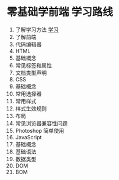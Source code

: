 # 零基础学前端 学习路线
1. 了解学习方法 [学习](http://www.jianshu.com/p/74ea91254217)
1. 了解前端
1. 代码编辑器
1. HTML
  1. 基础概念
  1. 常见标签和属性
  1. 文档类型声明
1. CSS
  1. 基础概念
  1. 常用选择器
  1. 常用样式
  1. 样式生效规则
  1. 布局
  1. 常见浏览器兼容性问题
1. Photoshop 简单使用
1. JavaScript
  1. 基础概念
  1. 基础语法
  1. 数据类型
  1. DOM
  1. BOM
